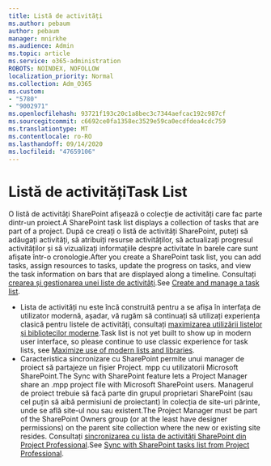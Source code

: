 ```yaml
---
title: Listă de activități
ms.author: pebaum
author: pebaum
manager: mnirkhe
ms.audience: Admin
ms.topic: article
ms.service: o365-administration
ROBOTS: NOINDEX, NOFOLLOW
localization_priority: Normal
ms.collection: Adm_O365
ms.custom:
- "5780"
- "9002971"
ms.openlocfilehash: 93721f193c20c1a8bec3c7344aefcac192c987cf
ms.sourcegitcommit: c6692ce0fa1358ec3529e59ca0ecdfdea4cdc759
ms.translationtype: MT
ms.contentlocale: ro-RO
ms.lasthandoff: 09/14/2020
ms.locfileid: "47659106"
---
```

# <a name="task-list"></a><span data-ttu-id="65e27-102">Listă de activități</span><span class="sxs-lookup"><span data-stu-id="65e27-102">Task List</span></span>

<span data-ttu-id="65e27-103">O listă de activități SharePoint afișează o colecție de activități care fac parte dintr-un proiect.</span><span class="sxs-lookup"><span data-stu-id="65e27-103">A SharePoint task list displays a collection of tasks that are part of a project.</span></span> <span data-ttu-id="65e27-104">După ce creați o listă de activități SharePoint, puteți să adăugați activități, să atribuiți resurse activităților, să actualizați progresul activităților și să vizualizați informațiile despre activitate în barele care sunt afișate într-o cronologie.</span><span class="sxs-lookup"><span data-stu-id="65e27-104">After you create a SharePoint task list, you can add tasks, assign resources to tasks, update the progress on tasks, and view the task information on bars that are displayed along a timeline.</span></span> <span data-ttu-id="65e27-105">Consultați [crearea și gestionarea unei liste de activități](https://support.microsoft.com/office/466ad207-46fd-4c77-9af1-41bc23cec21a).</span><span class="sxs-lookup"><span data-stu-id="65e27-105">See [Create and manage a task list](https://support.microsoft.com/office/466ad207-46fd-4c77-9af1-41bc23cec21a).</span></span>  

-   <span data-ttu-id="65e27-106">Lista de activități nu este încă construită pentru a se afișa în interfața de utilizator modernă, așadar, vă rugăm să continuați să utilizați experiența clasică pentru listele de activități, consultați [maximizarea utilizării listelor și bibliotecilor moderne](https://docs.microsoft.com/sharepoint/dev/transform/modernize-userinterface-lists-and-libraries).</span><span class="sxs-lookup"><span data-stu-id="65e27-106">Task list is not yet built to show up in modern user interface, so please continue to use classic experience for task lists, see [Maximize use of modern lists and libraries](https://docs.microsoft.com/sharepoint/dev/transform/modernize-userinterface-lists-and-libraries).</span></span>
-   <span data-ttu-id="65e27-107">Caracteristica sincronizare cu SharePoint permite unui manager de proiect să partajeze un fișier Project. mpp cu utilizatorii Microsoft SharePoint.</span><span class="sxs-lookup"><span data-stu-id="65e27-107">The Sync with SharePoint feature lets a Project Manager share an .mpp project file with Microsoft SharePoint users.</span></span> <span data-ttu-id="65e27-108">Managerul de proiect trebuie să facă parte din grupul proprietari SharePoint (sau cel puțin să aibă permisiuni de proiectant) în colecția de site-uri părinte, unde se află site-ul nou sau existent.</span><span class="sxs-lookup"><span data-stu-id="65e27-108">The Project Manager must be part of the SharePoint Owners group (or at the least have designer permissions) on the parent site collection where the new or existing site resides.</span></span> <span data-ttu-id="65e27-109">Consultați [sincronizarea cu lista de activități SharePoint din Project Professional](https://docs.microsoft.com/office/troubleshoot/project/sync-with-tasks-from-project).</span><span class="sxs-lookup"><span data-stu-id="65e27-109">See [Sync with SharePoint tasks list from Project Professional](https://docs.microsoft.com/office/troubleshoot/project/sync-with-tasks-from-project).</span></span>